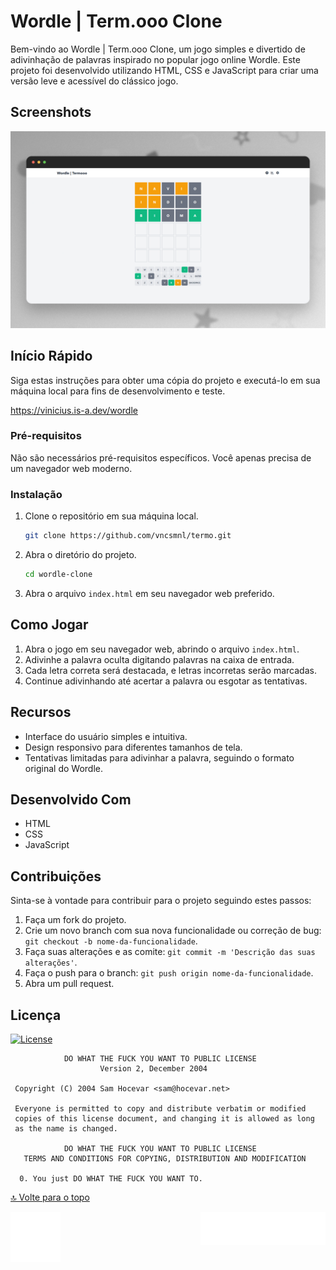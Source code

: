 # Wordle | Term.ooo Clone

Bem-vindo ao Wordle | Term.ooo Clone, um jogo simples e divertido de adivinhação de palavras inspirado no popular jogo online Wordle. Este projeto foi desenvolvido utilizando HTML, CSS e JavaScript para criar uma versão leve e acessível do clássico jogo.

## Screenshots

![App Screenshot](./src/1.png)

## Início Rápido

Siga estas instruções para obter uma cópia do projeto e executá-lo em sua máquina local para fins de desenvolvimento e teste.

https://vinicius.is-a.dev/wordle

### Pré-requisitos

Não são necessários pré-requisitos específicos. Você apenas precisa de um navegador web moderno.

### Instalação

1. Clone o repositório em sua máquina local.

   ```bash
   git clone https://github.com/vncsmnl/termo.git
   ```

2. Abra o diretório do projeto.

   ```bash
   cd wordle-clone
   ```

3. Abra o arquivo `index.html` em seu navegador web preferido.

## Como Jogar

1. Abra o jogo em seu navegador web, abrindo o arquivo `index.html`.
2. Adivinhe a palavra oculta digitando palavras na caixa de entrada.
3. Cada letra correta será destacada, e letras incorretas serão marcadas.
4. Continue adivinhando até acertar a palavra ou esgotar as tentativas.

## Recursos

- Interface do usuário simples e intuitiva.
- Design responsivo para diferentes tamanhos de tela.
- Tentativas limitadas para adivinhar a palavra, seguindo o formato original do Wordle.

## Desenvolvido Com

- HTML
- CSS
- JavaScript

## Contribuições

Sinta-se à vontade para contribuir para o projeto seguindo estes passos:

1. Faça um fork do projeto.
2. Crie um novo branch com sua nova funcionalidade ou correção de bug: `git checkout -b nome-da-funcionalidade`.
3. Faça suas alterações e as comite: `git commit -m 'Descrição das suas alterações'`.
4. Faça o push para o branch: `git push origin nome-da-funcionalidade`.
5. Abra um pull request.

## Licença

[![License](https://img.shields.io/github/license/vncsmnl/wordle?style=flat&logo=github&color=blue)](https://github.com/vncsmnl/wordle/blob/main/LICENSE)

```
            DO WHAT THE FUCK YOU WANT TO PUBLIC LICENSE
                    Version 2, December 2004

 Copyright (C) 2004 Sam Hocevar <sam@hocevar.net>

 Everyone is permitted to copy and distribute verbatim or modified
 copies of this license document, and changing it is allowed as long
 as the name is changed.

            DO WHAT THE FUCK YOU WANT TO PUBLIC LICENSE
   TERMS AND CONDITIONS FOR COPYING, DISTRIBUTION AND MODIFICATION

  0. You just DO WHAT THE FUCK YOU WANT TO.
```

<a href="#top">🔝 Volte para o topo</a>

<div><img align="right" src="./src/footer.gif" alt="signature" width="200"></div>
<div><img align="left" src="./src/rate1_w.png" alt="like" width="80"></div>

